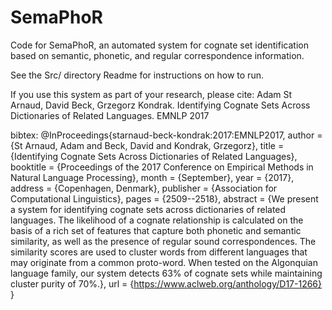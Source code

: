 # SemaPhoR
Code for SemaPhoR, an automated system for cognate set identification based on semantic, phonetic, and regular correspondence information.

See the Src/ directory Readme for instructions on how to run.

If you use this system as part of your research, please cite:
Adam St Arnaud, David Beck, Grzegorz Kondrak. Identifying Cognate Sets Across Dictionaries of Related Languages. EMNLP 2017

bibtex:
@InProceedings{starnaud-beck-kondrak:2017:EMNLP2017,
  author    = {St Arnaud, Adam  and  Beck, David  and  Kondrak, Grzegorz},
  title     = {Identifying Cognate Sets Across Dictionaries of Related Languages},
  booktitle = {Proceedings of the 2017 Conference on Empirical Methods in Natural Language Processing},
  month     = {September},
  year      = {2017},
  address   = {Copenhagen, Denmark},
  publisher = {Association for Computational Linguistics},
  pages     = {2509--2518},
  abstract  = {We present a system for identifying cognate sets across dictionaries of related
	languages. The likelihood of a cognate relationship is calculated on the basis
	of a rich set of features that capture both phonetic and semantic similarity,
	as well as the presence of regular sound correspondences. The similarity scores
	are used to cluster words from different languages that may originate from a
	common proto-word. When tested on the Algonquian language family, our system
	detects 63% of cognate sets while maintaining cluster purity of 70%.},
  url       = {https://www.aclweb.org/anthology/D17-1266}
}
